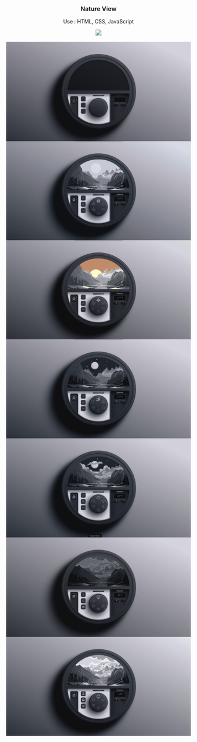 <h3 align="center">Nature View</h3>
<p align="center">Use : HTML, CSS, JavaScript</p>
<p align="center">
  <a href="https://monishroy.github.io/nature-code-vision/" target="_blank">
    <img src="https://img.shields.io/badge/Go-Nature%20View-blue?style=for-the-badge">
  </a>
</p>
<img align="center" src="./src/1.png" />
<img align="center" src="./src/2.png" />
<img align="center" src="./src/3.png" />
<img align="center" src="./src/4.png" />
<img align="center" src="./src/5.png" />
<img align="center" src="./src/6.png" />
<img align="center" src="./src/7.png" />
